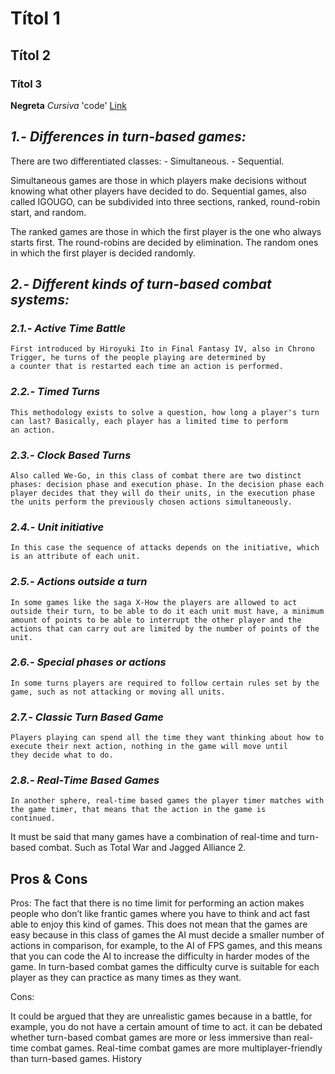 # Títol 1
## Títol 2
### Títol 3
**Negreta** _Cursiva_ 'code'
[Link](https://google.com)

## _1.- Differences in turn-based games:_
  There are two differentiated classes:
     - Simultaneous.
     - Sequential.

  Simultaneous games are those in which players make decisions without knowing what other players have decided to do.
  Sequential games, also called IGOUGO, can be subdivided into three sections, ranked, round-robin start, and random.

  The ranked games are those in which the first player is the one who always starts first.
  The round-robins are decided by elimination.
  The random ones in which the first player is decided randomly.

## _2.- Different kinds of turn-based combat systems:_

  ### _2.1.- Active Time Battle_
    First introduced by Hiroyuki Ito in Final Fantasy IV, also in Chrono Trigger, he turns of the people playing are determined by
    a counter that is restarted each time an action is performed.

  ### _2.2.- Timed Turns_
    This methodology exists to solve a question, how long a player's turn can last? Basically, each player has a limited time to perform
    an action.

  ### _2.3.- Clock Based Turns_
    Also called We-Go, in this class of combat there are two distinct phases: decision phase and execution phase. In the decision phase each
    player decides that they will do their units, in the execution phase the units perform the previously chosen actions simultaneously.

  ### _2.4.- Unit initiative_
    In this case the sequence of attacks depends on the initiative, which is an attribute of each unit.

  ### _2.5.- Actions outside a turn_
    In some games like the saga X-How the players are allowed to act outside their turn, to be able to do it each unit must have, a minimum
    amount of points to be able to interrupt the other player and the actions that can carry out are limited by the number of points of the
    unit.

  ### _2.6.- Special phases or actions_
    In some turns players are required to follow certain rules set by the game, such as not attacking or moving all units.

  ### _2.7.- Classic Turn Based Game_
    Players playing can spend all the time they want thinking about how to execute their next action, nothing in the game will move until
    they decide what to do.

  ### _2.8.- Real-Time Based Games_
    In another sphere, real-time based games the player timer matches with the game timer, that means that the action in the game is
    continued.

  It must be said that many games have a combination of real-time and turn-based combat. Such as Total War and Jagged Alliance 2.

## Pros & Cons

Pros:
The fact that there is no time limit for performing an action makes people who don’t like frantic games where you have to think and act fast able to enjoy this kind of games.
This does not mean that the games are easy because in this class of games the AI must decide a smaller number of actions in comparison, for example, to the AI of FPS games, and this means that you can code the AI to increase the difficulty in harder modes of the game.
In turn-based combat games the difficulty curve is suitable for each player as they can practice as many times as they want.

Cons:

It could be argued that they are unrealistic games because in a battle, for example, you do not have a certain amount of time to act.
it can be debated whether turn-based combat games are more or less immersive than real-time combat games.
Real-time combat games are more multiplayer-friendly than turn-based games.
History
